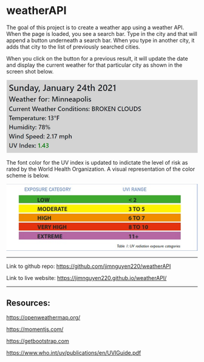 # weatherAPI
The goal of this project is to create a weather app using a weather API. When the page is loaded, you see a search bar.  Type in the city and that will append a button underneath a search bar.  When you type in another city, it adds that city to the list of previously searched cities.  

When you click on the button for a previous result, it will update the date and display the current weather for that particular city as shown in the screen shot below.

![City Weather Display](./assets/currentCity.jpg)

The font color for the UV index is updated to indictate the level of risk as rated by the World Health Organization.  A visual representation of the color scheme is below.

![WHO UV Index](./assets/UVIndex.jpg)

-------------------
Link to github repo: https://github.com/jimnguyen220/weatherAPI

Link to live website: https://jimnguyen220.github.io/weatherAPI/

--------------------


## Resources:

https://openweathermap.org/

https://momentjs.com/

https://getbootstrap.com

https://www.who.int/uv/publications/en/UVIGuide.pdf